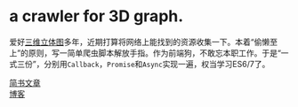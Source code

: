 # a crawler for 3D graph.

爱好[三维立体图](http://baike.baidu.com/item/%E4%B8%89%E7%BB%B4%E7%AB%8B%E4%BD%93%E5%9B%BE/3316678?fromtitle=%E4%B8%89%E7%BB%B4%E7%AB%8B%E4%BD%93%E7%94%BB&fromid=569577)多年，近期打算将网络上能找到的资源收集一下。本着“偷懒至上”的原则，写一简单爬虫脚本解放手指。作为前端狗，不敢忘本职工作。于是“一式三份”，分别用`Callback`，`Promise`和`Async`实现一遍，权当学习ES6/7了。

[简书文章](http://www.jianshu.com/p/1139ebb03167)
<br>
[博客](https://hicefire.github.io/17-05-07/)
